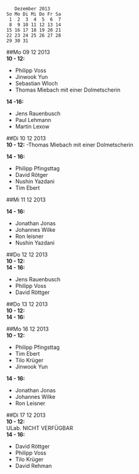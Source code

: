        Dezember 2013
    So Mo Di Mi Do Fr Sa
     1  2  3  4  5  6  7
     8  9 10 11 12 13 14
    15 16 17 18 19 20 21
    22 23 24 25 26 27 28
    29 30 31


##Mo 09 12 2013  
__10 - 12:__  
- Philipp Voss
- Jinwook Yun
- Sebastian Wloch
- Thomas Miebach mit einer Dolmetscherin

__14 -16:__  
- Jens Rauenbusch
- Paul Lehmann
- Martin Lexow


##Di 10 12 2013  
__10 - 12:__
-Thomas Miebach mit einer Dolmetscherin

__14 - 16:__
- Philipp Pfingsttag
- David Rötger
- Nushin Yazdani
- Tim Ebert

##Mi 11 12 2013  

__14 - 16:__  
- Jonathan Jonas
- Johannes Wilke
- Ron leisner
- Nushin Yazdani

##Do 12 12 2013  
__10 - 12:__  
__14 - 16:__  
- Jens Rauenbusch
- Philipp Voss
- David Röttger

##Do 13 12 2013  
__10 - 12:__  
__14 - 16:__  


##Mo 16 12 2013  
__10 - 12:__  
- Philipp Pfingsttag
- Tim Ebert
- Tilo Krüger
- Jinwook Yun

__14 - 16:__  
- Jonathan Jonas
- Johannes  Wilke
- Ron Leisner  


##Di 17 12 2013  
__10 - 12:__  
ULab. NICHT VERFÜGBAR  
__14 - 16:__  
- David Röttger  
- Philipp Voss  
- Tilo Krüger  
- David Rehman  


